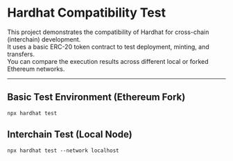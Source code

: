 # Hardhat Compatibility Test

This project demonstrates the compatibility of Hardhat for cross-chain (interchain) development.  
It uses a basic ERC-20 token contract to test deployment, minting, and transfers.  
You can compare the execution results across different local or forked Ethereum networks.

---

## Basic Test Environment (Ethereum Fork)

```shell
npx hardhat test
```

## Interchain Test (Local Node)
```shell
npx hardhat test --network localhost
```